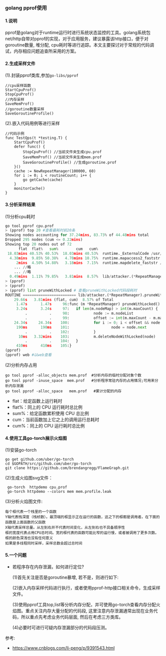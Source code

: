 ### golang pprof使用

#### 1.说明

pprof是golang对于runtime运行时进行系统状态监控的工具。golang系统包net/http自带对pprof的实现，对于应用服务，建议暴露该http接口，便于对goroutine数量, 堆分配, cpu耗时等进行追踪。本文主要探讨对于常规的代码调试，内存相应问题追查所采用的方案。

#### 2.生成采样文件

(1).封装pprof类库,参加`go-libs/pprof`

```
//cpu采样函数
StartCpuProf()
StopCpuProf()
//内存采样
SaveMemProf()
//goroutine数量采样
SaveGoroutineProfile() 
```

(2).嵌入代码用例等进行采样

```
//代码示例
func TestQps(t *testing.T) {
	StartCpuProf()
	defer func() {
		StopCpuProf() //当前文件夹生成cpu.prof
		SaveMemProf() //当前文件夹生成mem.prof
		SaveGoroutineProfile() //生成goroutine.prof
	}()
	cache := NewRepeatManager(100000, 60)
	for i := 0; i < routineCount; i++ {
		go getCache(cache)
	}
	monitorCache()
}
```

#### 3.分析采样结果

(1)分析cpu耗时

```python
go tool pprof cpu.prof
> (pprof) top 20 #查看最耗时前20条
Showing nodes accounting for 37.24mins, 83.73% of 44.48mins total
Dropped 295 nodes (cum <= 0.22mins)
Showing top 20 nodes out of 72
      flat  flat%   sum%        cum   cum%
 18.03mins 40.53% 40.53%  18.03mins 40.53%  runtime._ExternalCode /usr/lib/golang/src/runtime/proc.go
  4.38mins  9.85% 50.38%   4.78mins 10.75%  runtime.mapaccess2_faststr /usr/lib/golang/src/runtime/hashmap_fast.go
     2mins  4.50% 54.88%   3.18mins  7.15%  runtime.mapdelete_faststr /usr/lib/golang/src/runtime/hashmap_fast.go
	... //略
	... //略
  0.49mins  1.11% 79.85%   3.81mins  8.57%  lib/attacker.(*RepeatManager).pruneWithLocked /home/yushaolong/go/src/api-gateway/src/lib/attacker/repeat.go
> (pprof)
> (pprof)
> (pprof) list pruneWithLocked # 查看pruneWithLocked代码段耗时
ROUTINE ======================== lib/attacker.(*RepeatManager).pruneWithLocked in /home/yushaolong/go/src/api-gateway/src/lib/attacker/repeat.go
    29.66s   3.81mins (flat, cum)  8.57% of Total
     1.47s      1.47s     96:func (m *RepeatManager) pruneWithLocked() {
     3.24s      3.24s     97:   if len(m.nodeMap) > int(m.maxCount) {
         .          .     98:           node := m.nodeList
         .          .     99:           offset := int(m.maxCount - m.maxCount/10)
    24.34s     24.34s    100:           for i := 0; i < offset && node != nil; i++ {
     190ms      190ms    101:                   node = node.next
         .          .    102:           }
      10ms   3.32mins    103:           m.deleteNodeWithLocked(node)
         .          .    104:   }
     410ms      410ms    105:}
(pprof) 
(pprof) web #以web查看
```

(2)分析内存占用

```
go tool pprof -alloc_objects mem.prof  #分析内存的临时分配对象个数
go tool pprof -inuse_space  mem.prof   #分析程序常驻内存的占用情况;可用来分析内存泄漏
go tool pprof -alloc_space   mem.prof   #累计分配的内存
```

- flat：给定函数上运行耗时
- flat%：同上的 CPU 运行耗时总比例
- sum%：给定函数累积使用 CPU 总比例
- cum：当前函数加上它之上的调用运行总耗时
- cum%：同上的 CPU 运行耗时总比例

#### 4.使用工具go-torch展示火焰图

(1)安装go-torch

```
go get github.com/uber/go-torch
cd $GOPATH/src/github.com/uber/go-torch
git clone https://github.com/brendangregg/FlameGraph.git
```

(2)生成火焰图svg文件：

```
 go-torch  httpdemo cpu.prof
 go-torch httpdemo --colors mem mem.profile.leak
```

(3)分析火焰图文件:

```
每个框代表一个栈里的一个函数
Y轴代表栈深度（栈桢数）。最顶端的框显示正在运行的函数，这之下的框都是调用者。在下面的函数是上面函数的父函数
X轴代表采样总量。从左到右并不代表时间变化，从左到右也不具备顺序性
框的宽度代表占用CPU总时间。宽的框代表的函数可能比窄的运行慢，或者被调用了更多次数。框的颜色深浅也没有任何意义
如果是多线程同时采样，采样总数会超过总时间
```

#### 5.一个问题

- 若程序存在内存泄漏，如何进行定位?

  (1)首先关注是否是goroutine暴增, 若不是，则进行如下:

  (2)嵌入内存采样代码进行执行，或者使用pprof-http接口相关命令，生成采样文件。

  (3)使用pprof工具top,list等分析内存分配，并可使用go-torch查看内存分配火焰图。重点关注内存大量分配的代码段, 这里注意内存泄漏通常出现在业务代码，所以重点先考虑业务代码层面, 然后在考虑三方类库。

  (4)必要时可进行可疑内存泄漏部分的代码段压测。



参考:

- https://www.cnblogs.com/li-peng/p/9391543.html